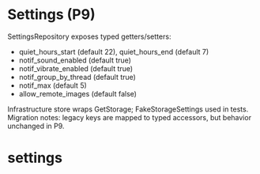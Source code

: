 # Settings (P9)

SettingsRepository exposes typed getters/setters:
- quiet_hours_start (default 22), quiet_hours_end (default 7)
- notif_sound_enabled (default true)
- notif_vibrate_enabled (default true)
- notif_group_by_thread (default true)
- notif_max (default 5)
- allow_remote_images (default false)

Infrastructure store wraps GetStorage; FakeStorageSettings used in tests.
Migration notes: legacy keys are mapped to typed accessors, but behavior unchanged in P9.

# settings

